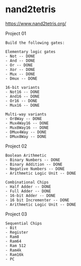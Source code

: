 # nand2tetris

https://www.nand2tetris.org/


Project 01

    Build the following gates:
    
    Elementary logic gates
    - Not -- DONE
    - And -- DONE
    - Or -- DONE
    - Xor -- DONE
    - Mux -- DONE
    - Dmux -- DONE

    16-bit variants
    - Not16 -- DONE
    - And16 -- DONE
    - Or16 -- DONE
    - Mux16 -- DONE
    
    Multi-way variants
    - Or8Way -- DONE
    - Mux4Way16 -- DONE
    - Mux8Way16 -- DONE
    - DMux4Way -- DONE
    - DMux8Way -- DONE

Project 02

    Boolean Arithmetic
    - Binary Numbers -- DONE
    - Binary Addition -- DONE
    - Negative Numbers -- DONE
    - Arithmetic Logic Unit -- DONE

    Combinational Chips
    - Half Adder -- DONE
    - Full Adder -- DONE
    - 16-bit Adder -- DONE
    - 16 bit Incrementer -- DONE
    - Arithmetic Logic Unit -- DONE

Project 03

    Sequential Chips
    - Bit
    - Register
    - Ram8
    - Ram64
    - Ram 512
    - Ram4k
    - Ram16k
    - PC

